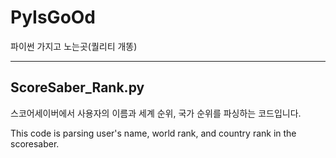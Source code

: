 # PyIsGoOd

파이썬 가지고 노는곳(퀄리티 개똥)

---

## ScoreSaber_Rank.py

스코어세이버에서 사용자의 이름과 세계 순위, 국가 순위를 파싱하는 코드입니다.

This code is parsing user's name, world rank, and country rank in the scoresaber.
